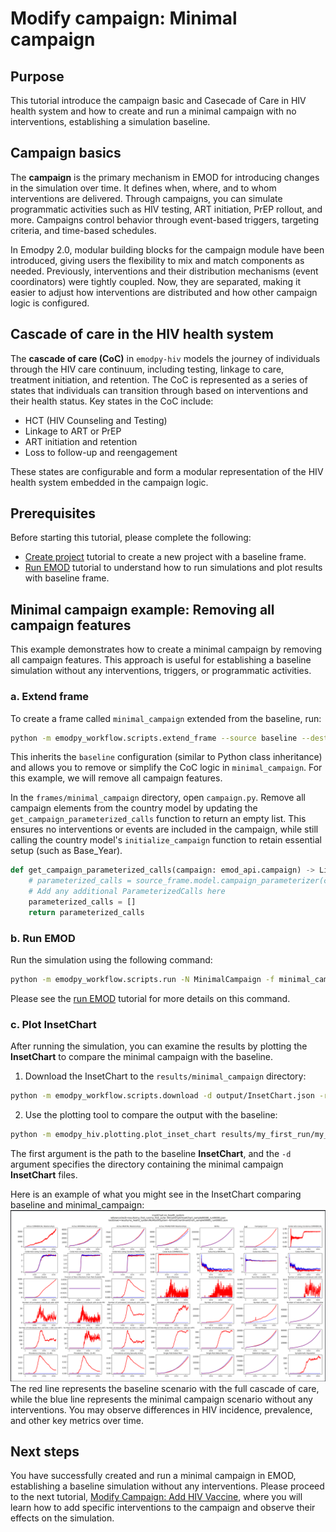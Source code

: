 # Modify campaign: Minimal campaign 

## Purpose
This tutorial introduce the campaign basic and Casecade of Care in HIV health system and how to create and run a 
minimal campaign with no interventions, establishing a simulation baseline.

## Campaign basics

The **campaign** is the primary mechanism in EMOD for introducing changes in the simulation over time. It defines when, 
where, and to whom interventions are delivered. Through campaigns, you can simulate programmatic activities such as HIV 
testing, ART initiation, PrEP rollout, and more. Campaigns control behavior through event-based triggers, targeting 
criteria, and time-based schedules.

In Emodpy 2.0, modular building blocks for the campaign module have been introduced, giving users the flexibility to 
mix and match components as needed. Previously, interventions and their distribution mechanisms (event coordinators) 
were tightly coupled. Now, they are separated, making it easier to adjust how interventions are distributed and how 
other campaign logic is configured.

## Cascade of care in the HIV health system

The **cascade of care (CoC)** in `emodpy-hiv` models the journey of individuals through the HIV care continuum, 
including testing, linkage to care, treatment initiation, and retention. The CoC is represented as a series of states 
that individuals can transition through based on interventions and their health status. 
Key states in the CoC include:

- HCT (HIV Counseling and Testing)
- Linkage to ART or PrEP
- ART initiation and retention
- Loss to follow-up and reengagement

These states are configurable and form a modular representation of the HIV health system embedded in the campaign logic.

## Prerequisites
Before starting this tutorial, please complete the following:

- [Create project](./create_project.md) tutorial to create a new project with a baseline frame.
- [Run EMOD](./run_emod.md) tutorial to understand how to run simulations and plot results with baseline frame.

## Minimal campaign example: Removing all campaign features
This example demonstrates how to create a minimal campaign by removing all campaign features. This approach is useful 
for establishing a baseline simulation without any interventions, triggers, or programmatic activities.

### a. Extend frame

To create a frame called `minimal_campaign` extended from the baseline, run:

```bash
python -m emodpy_workflow.scripts.extend_frame --source baseline --dest minimal_campaign
```

This inherits the `baseline` configuration (similar to Python class inheritance) and allows you to remove or simplify 
the CoC logic in `minimal_campaign`. For this example, we will remove all campaign features.

In the `frames/minimal_campaign` directory, open `campaign.py`. Remove all campaign elements from the country model by 
updating the `get_campaign_parameterized_calls` function to return an empty list. This ensures no interventions or 
events are included in the campaign, while still calling the country model's `initialize_campaign` function to retain 
essential setup (such as Base_Year).

```python
def get_campaign_parameterized_calls(campaign: emod_api.campaign) -> List[ParameterizedCall]:
    # parameterized_calls = source_frame.model.campaign_parameterizer(campaign=campaign)
    # Add any additional ParameterizedCalls here
    parameterized_calls = []
    return parameterized_calls
```

### b. Run EMOD

Run the simulation using the following command:

```bash
python -m emodpy_workflow.scripts.run -N MinimalCampaign -f minimal_campaign -o results/minimal_campaign -p ContainerPlatform
```

Please see the [run EMOD](./run_emod.md) tutorial for more details on this command.

### c. Plot InsetChart

After running the simulation, you can examine the results by plotting the **InsetChart** to compare the minimal campaign 
with the baseline.

1. Download the InsetChart to the `results/minimal_campaign` directory:

```bash
python -m emodpy_workflow.scripts.download -d output/InsetChart.json -r results/minimal_campaign/experiment_index.csv -p ContainerPlatform
```

2. Use the plotting tool to compare the output with the baseline:

```bash
python -m emodpy_hiv.plotting.plot_inset_chart results/my_first_run/my_first_suite--0/InsetChart/InsetChart_sample00000_run00001.json -d results/minimal_campaign/MinimalCampaign--0/InsetChart/ -t "InsetChart-minimal_campaign" -o images/minimal_campaign
```
The first argument is the path to the baseline **InsetChart**, and the `-d` argument specifies the directory containing the
minimal campaign **InsetChart** files.

Here is an example of what you might see in the InsetChart comparing baseline and minimal_campaign:
![no_health_system.png](../images/no_health_system.png)
The red line represents the baseline scenario with the full cascade of care, while the blue line represents the minimal
campaign scenario without any interventions. You may observe differences in HIV incidence, prevalence, and other key 
metrics over time.

## Next steps
You have successfully created and run a minimal campaign in EMOD, establishing a baseline simulation without any 
interventions. Please proceed to the next tutorial, [Modify Campaign: Add HIV Vaccine](./modify_campaign_2_add_vaccine.md), 
where you will learn how to add specific interventions to the campaign and observe their effects on the simulation.